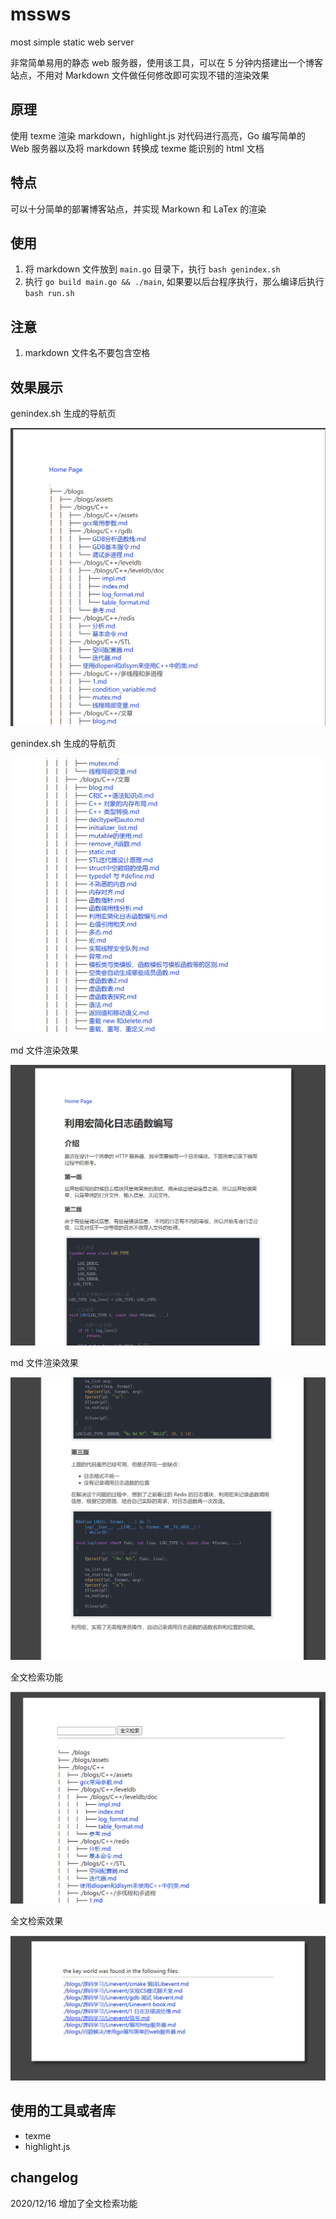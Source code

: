 # mssws
most simple static web server

非常简单易用的静态 web 服务器，使用该工具，可以在 5 分钟内搭建出一个博客站点，不用对 Markdown 文件做任何修改即可实现不错的渲染效果



## 原理

使用 texme 渲染 markdown，highlight.js 对代码进行高亮，Go 编写简单的 Web 服务器以及将 markdown 转换成 texme 能识别的 html 文档



## 特点

可以十分简单的部署博客站点，并实现 Markown 和  LaTex 的渲染



##  使用

1. 将 markdown 文件放到 `main.go` 目录下，执行 `bash genindex.sh`
2.  执行 `go build main.go && ./main`, 如果要以后台程序执行，那么编译后执行 `bash run.sh`


## 注意

1. markdown 文件名不要包含空格



## 效果展示

genindex.sh 生成的导航页

![image-20201215012507495](image/image-20201215012507495.png)



genindex.sh 生成的导航页



![image-20201215012608805](image/image-20201215012608805.png)



md  文件渲染效果

![image-20201215012839972](image/image-20201215012839972.png)

md  文件渲染效果

![image-20201215012905597](image/image-20201215012905597.png)

全文检索功能

![query](image/query.png)

全文检索效果

![query](image/query2.png)

## 使用的工具或者库

- texme
- highlight.js


## changelog

2020/12/16
增加了全文检索功能
